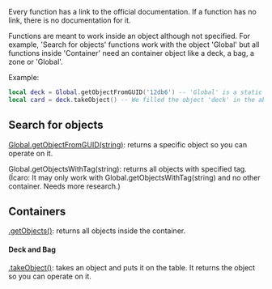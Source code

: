 Every function has a link to the official documentation. If a function has no link, there is no documentation for it.

Functions are meant to work inside an object although not specified. For example, 'Search for objects' functions work with the object 'Global' but all functions inside 'Container' need an container object like a deck, a bag, a zone or 'Global'. 

Example:
```LUA
local deck = Global.getObjectFromGUID('12db6') -- 'Global' is a static class of Tabletop Simulator
local card = deck.takeObject() -- We filled the object 'deck' in the above line giving it this structure: https://api.tabletopsimulator.com/object/
```

## Search for objects
[Global.getObjectFromGUID(string)](https://api.tabletopsimulator.com/base/#getobjectfromguid): returns a specific object so you can operate on it.

Global.getObjectsWithTag(string): returns all objects with specified tag. (Ícaro: It may only work with Global.getObjectsWithTag(string) and no other container. Needs more research.)

## Containers
[.getObjects()](https://api.tabletopsimulator.com/object/#getobjects): returns all objects inside the container.

#### Deck and Bag
[.takeObject()](https://api.tabletopsimulator.com/object/#takeobject): takes an object and puts it on the table. It returns the object so you can operate on it.
